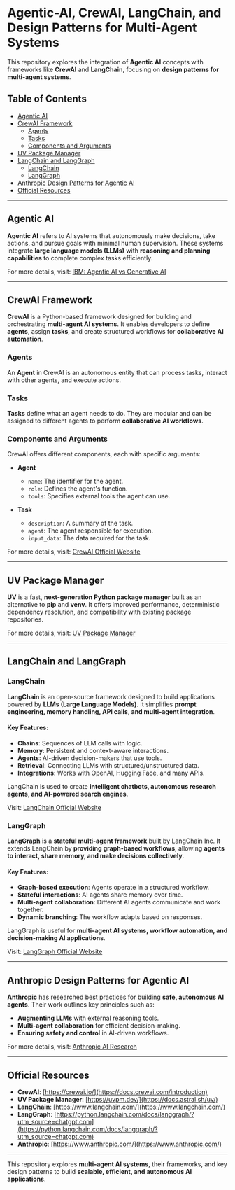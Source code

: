 # Agentic-AI, CrewAI, LangChain, and Design Patterns for Multi-Agent Systems

This repository explores the integration of **Agentic AI** concepts with frameworks like **CrewAI** and **LangChain**, focusing on **design patterns for multi-agent systems**.

## Table of Contents

- [Agentic AI](#agentic-ai)
- [CrewAI Framework](#crewai-framework)
  - [Agents](#agents)
  - [Tasks](#tasks)
  - [Components and Arguments](#components-and-arguments)
- [UV Package Manager](#uv-package-manager)
- [LangChain and LangGraph](#langchain-and-langgraph)
  - [LangChain](#langchain)
  - [LangGraph](#langgraph)
- [Anthropic Design Patterns for Agentic AI](#anthropic-design-patterns-for-agentic-ai)
- [Official Resources](#official-resources)

---

## Agentic AI

**Agentic AI** refers to AI systems that autonomously make decisions, take actions, and pursue goals with minimal human supervision. These systems integrate **large language models (LLMs)** with **reasoning and planning capabilities** to complete complex tasks efficiently.  

For more details, visit: [IBM: Agentic AI vs Generative AI](https://www.ibm.com/think/topics/agentic-ai-vs-generative-ai?utm_source=chatgpt.com)

---

## CrewAI Framework

**CrewAI** is a Python-based framework designed for building and orchestrating **multi-agent AI systems**. It enables developers to define **agents**, assign **tasks**, and create structured workflows for **collaborative AI automation**.

### Agents

An **Agent** in CrewAI is an autonomous entity that can process tasks, interact with other agents, and execute actions.

### Tasks

**Tasks** define what an agent needs to do. They are modular and can be assigned to different agents to perform **collaborative AI workflows**.

### Components and Arguments

CrewAI offers different components, each with specific arguments:

- **Agent**
  - `name`: The identifier for the agent.
  - `role`: Defines the agent's function.
  - `tools`: Specifies external tools the agent can use.

- **Task**
  - `description`: A summary of the task.
  - `agent`: The agent responsible for execution.
  - `input_data`: The data required for the task.

For more details, visit: [CrewAI Official Website](https://docs.crewai.com/introduction)

---

## UV Package Manager

**UV** is a fast, **next-generation Python package manager** built as an alternative to **pip** and **venv**. It offers improved performance, deterministic dependency resolution, and compatibility with existing package repositories.

For more details, visit: [UV Package Manager](https://docs.astral.sh/uv/)

---

## LangChain and LangGraph

### LangChain

**LangChain** is an open-source framework designed to build applications powered by **LLMs (Large Language Models)**. It simplifies **prompt engineering, memory handling, API calls, and multi-agent integration**.

#### Key Features:
- **Chains**: Sequences of LLM calls with logic.
- **Memory**: Persistent and context-aware interactions.
- **Agents**: AI-driven decision-makers that use tools.
- **Retrieval**: Connecting LLMs with structured/unstructured data.
- **Integrations**: Works with OpenAI, Hugging Face, and many APIs.

LangChain is used to create **intelligent chatbots, autonomous research agents, and AI-powered search engines**.

Visit: [LangChain Official Website](https://www.langchain.com/)

### LangGraph

**LangGraph** is a **stateful multi-agent framework** built by LangChain Inc. It extends LangChain by **providing graph-based workflows**, allowing **agents to interact, share memory, and make decisions collectively**.

#### Key Features:
- **Graph-based execution**: Agents operate in a structured workflow.
- **Stateful interactions**: AI agents share memory over time.
- **Multi-agent collaboration**: Different AI agents communicate and work together.
- **Dynamic branching**: The workflow adapts based on responses.

LangGraph is useful for **multi-agent AI systems, workflow automation, and decision-making AI applications**.

Visit: [LangGraph Official Website](https://www.langchain.com/langgraph)

---

## Anthropic Design Patterns for Agentic AI

**Anthropic** has researched best practices for building **safe, autonomous AI agents**. Their work outlines key principles such as:

- **Augmenting LLMs** with external reasoning tools.
- **Multi-agent collaboration** for efficient decision-making.
- **Ensuring safety and control** in AI-driven workflows.

For more details, visit: [Anthropic AI Research](https://www.anthropic.com/engineering/building-effective-agents?utm_source=chatgpt.com)

---

## Official Resources

- **CrewAI**: [https://crewai.io/](https://docs.crewai.com/introduction)
- **UV Package Manager**: [https://uvpm.dev/](https://docs.astral.sh/uv/)
- **LangChain**: [https://www.langchain.com/](https://www.langchain.com/)
- **LangGraph**: [https://python.langchain.com/docs/langgraph/?utm_source=chatgpt.com](https://python.langchain.com/docs/langgraph/?utm_source=chatgpt.com)
- **Anthropic**: [https://www.anthropic.com/](https://www.anthropic.com/)

---

This repository explores **multi-agent AI systems**, their frameworks, and key design patterns to build **scalable, efficient, and autonomous AI applications**.
